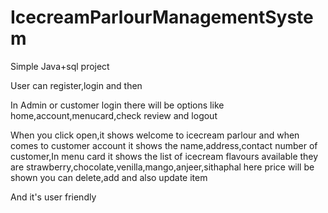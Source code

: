 # IcecreamParlourManagementSystem
Simple Java+sql project

User can register,login and then

In Admin or customer login there will be options like home,account,menucard,check review and logout 

When you click open,it shows welcome to icecream parlour and when comes to customer account it shows the name,address,contact number of customer,In menu card it shows the list of icecream flavours available they are strawberry,chocolate,venilla,mango,anjeer,sithaphal here price will be shown you can delete,add and also update item

And it's user friendly
